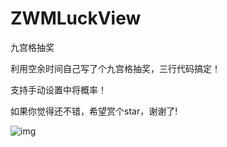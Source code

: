 # ZWMLuckView
九宫格抽奖   

利用空余时间自己写了个九宫格抽奖，三行代码搞定！  

支持手动设置中将概率！  

如果你觉得还不错，希望赏个star，谢谢了!   

![img](https://github.com/weiming4219/ZWMLuckView/blob/master/ZWMLuckViewDemo/luck.gif)   
